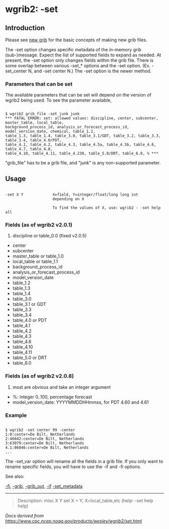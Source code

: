 # wgrib2: -set

## Introduction

Please see [new grib](./new_grib.html) for the basic
concepts of making new grib files.

The -set option changes specific metadata
of the in-memory grib (sub-)message. Expect the list of
supported fields to expand as needed. At present, the
-set option only changes fields
within the grib file. There is some overlap between various
-set\_\* options and the -set option. (Ex. -set_center N, and -set center N.)
The -set option is the newer method.

### Parameters that can be set

The available parameters that can be set will depend on the version of wgrib2 being used.
To see the parameter available,

```

$ wgrib2 grib_file -set junk junk
*** FATAL ERROR: set: allowed values: discipline, center, subcenter, master_table, local_table,
background_process_id, analysis_or_forecast_process_id, model_version_date, chemical, table_1.2,
table_1.3, table_1.4, table_3.0, table_3.1/GDT, table_3.2, table_3.3, table_3.4, table_4.0/PDT,
table_4.1, table_4.2, table_4.3, table_4.5a, table_4.5b, table_4.6, table_4.7, table_4.8,
table_4.10, table_4.11, table_4.230, table_5.0/DRT, table_6.0, % ***

```

"grib_file" has to be a grib file, and "junk" is any non-supported parameter.

## Usage

```

-set X Y             X=field, Y=integer/float/long long int
                     depending on X

                     To find the values of X, use: wgrib2 - -set help all

```

### Fields (as of wgrib2 v2.0.1)

1. discipline or table_0.0 (fixed v2.0.5)

- center
- subcenter
- master_table or table_1.0
- local_table or table_1.1
- background_process_id
- analysis_or_forecast_process_id
- model_version_date
- table_1.2
- table_1.3
- table_1.4
- table_3.0
- table_3.1 or GDT
- table_3.3
- table_3.4
- table_4.0 or PDT
- table_4.1
- table_4.2
- table_4.3
- table_4.6
- table_4.10
- table_4.11
- table_5.0 or DRT
- table_6.0

### Fields (as of wgrib2 v2.0.8)

1. most are obvious and take an integer argument

- %: integer 0..100, percentage forecast
- model_version_date: YYYYMMDDHHmmss, for PDT 4.60 and 4.61

### Example

```

$ wgrib2 -set center 99 -center
1:0:center=De Bilt, Netherlands
2:46042:center=De Bilt, Netherlands
3:63079:center=De Bilt, Netherlands
4.1:86046:center=De Bilt, Netherlands
...

```

The -set_var option will rename
all the fields in a grib file. If you only want to rename
specific fields, you will have to use the
-if and -fi options.

See also:

[-fi](fi.html),
[-grib](grib.html),
[-grib_out](grib_out.html),
[-if](if.html)
[-set_metadata](set_metadata.html)

---

> Description: misc X Y set X = Y, X=local_table,etc (help: -set help help)

_Docs derived from <https://www.cpc.ncep.noaa.gov/products/wesley/wgrib2/set.html>_

